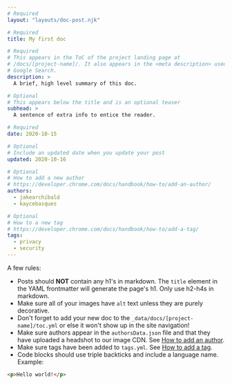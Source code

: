 ```yaml
---
# Required
layout: "layouts/doc-post.njk"

# Required
title: My first doc

# Required
# This appears in the ToC of the project landing page at
# /docs/[project-name]/. It also appears in the <meta description> used in
# Google Search.
description: >
  A brief, high level summary of this doc.

# Optional
# This appears below the title and is an optional teaser
subhead: >
  A sentence of extra info to entice the reader.

# Required
date: 2020-10-15

# Optional
# Include an updated date when you update your post
updated: 2020-10-16

# Optional
# How to add a new author
# https://developer.chrome.com/docs/handbook/how-to/add-an-author/
authors:
  - jakearchibald
  - kaycebasques

# Optional
# How to a new tag
# https://developer.chrome.com/docs/handbook/how-to/add-a-tag/
tags:
  - privacy
  - security
---
```


A few rules:

- Posts should **NOT** contain any h1's in markdown. The `title` element in the
  YAML frontmatter will generate the page's h1. Only use h2-h4s in markdown.
- Make sure all of your images have `alt` text unless they are purely
  decorative.
- Don't forget to add your new doc to the `_data/docs/[project-name]/toc.yml` or
  else it won't show up in the site navigation!
- Make sure authors appear in the `authorsData.json` file and that they have
  uploaded a headshot to our image CDN. See [How to add an author](https://developer.chrome.com/docs/handbook/how-to/add-an-author/).
- Make sure tags have been added to `tags.yml`. See [How to add a tag](https://developer.chrome.com/docs/handbook/how-to/add-a-tag/).
- Code blocks should use triple backticks and include a language name. Example:

```html
<p>Hello world!</p>
```
